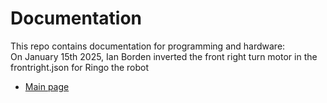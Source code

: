 # Documentation

This repo contains documentation for programming and hardware:  
On January 15th 2025, Ian Borden inverted the front right turn motor in the frontright.json for Ringo the robot

* [Main page](https://github.com/FRCteam1719theUmbrellaCorporation/documentation/wiki)
